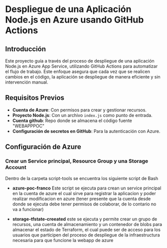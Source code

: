 # Despliegue de una Aplicación Node.js en Azure usando GitHub Actions

## Introducción

Este proyecto guía a través del proceso de despliegue de una aplicación Node.js en Azure App Service, utilizando GitHub Actions para automatizar el flujo de trabajo. Este enfoque asegura que cada vez que se realicen cambios en el código, la aplicación se despliegue de manera eficiente y sin intervención manual.

## Requisitos Previos

- **Cuenta de Azure**: Con permisos para crear y gestionar recursos.
- **Proyecto Node.js**: Con un archivo `index.js` como punto de entrada.
- **Cuenta github**: Repo donde se almacena el código fuente "WEBAPPPOC"
- **Configuración de secretos en GitHub**: Para la autenticación con Azure.

## Configuración de Azure

### Crear un Service principal, Resource Group y una Storage Account

Dentro de la carpeta script-tools se encuentra los siguiente script de Bash 

- **azure-poc-franco** Este script se ejecuta para crean un service principal en la cuenta de azure el cual sirve para registrar la aplicacion y poder realizar modificacion en azure (tener presente que la cuenta desde donde se ejecuta debe tener permisos de colaborar, de lo contario no va a funcionar)

- **storage-tfstate-creeated** este se ejecuta y permite crear un grupo de recursos, una cuenta de almacenamiento y un contenedor de blobs para almacenar el estado de Terraform, el cual puede ser de acceso para los usuarios que participen del proceso de despliegue de la infraestructura necesaria para que funcione la webapp de azure


